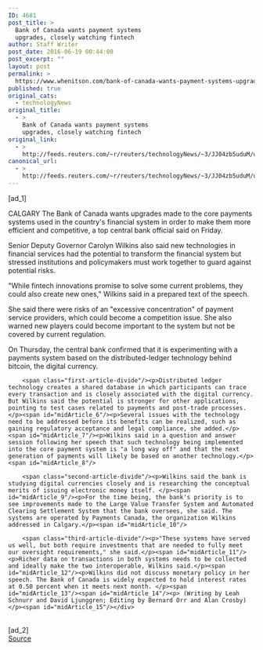 ```yaml
---
ID: 4681
post_title: >
  Bank of Canada wants payment systems
  upgrades, closely watching fintech
author: Staff Writer
post_date: 2016-06-19 00:44:08
post_excerpt: ""
layout: post
permalink: >
  https://www.whenitson.com/bank-of-canada-wants-payment-systems-upgrades-closely-watching-fintech/
published: true
original_cats:
  - technologyNews
original_title:
  - >
    Bank of Canada wants payment systems
    upgrades, closely watching fintech
original_link:
  - >
    http://feeds.reuters.com/~r/reuters/technologyNews/~3/JJ04zb5uduM/us-canada-cenbank-idUSKCN0Z325H
canonical_url:
  - >
    http://feeds.reuters.com/~r/reuters/technologyNews/~3/JJ04zb5uduM/us-canada-cenbank-idUSKCN0Z325H
---
```

 [ad_1]
<br><div id="articleText">
<span id="midArticle_start"/>

<span id="midArticle_0"/><span class="focusParagraph" readability="5"><p><span class="articleLocation">CALGARY</span> The Bank of Canada wants upgrades made to the core payments systems used in the country's financial system in order to make them more efficient and competitive, a top central bank official said on Friday.</p></span><span id="midArticle_1"/><p>Senior Deputy Governor Carolyn Wilkins also said new technologies in financial services had the potential to transform the financial system but stressed institutions and policymakers must work together to guard against potential risks.</p><span id="midArticle_2"/><p>"While fintech innovations promise to solve some current problems, they could also create new ones," Wilkins said in a prepared text of the speech.</p><span id="midArticle_3"/><p>She said there were risks of an "excessive concentration" of payment service providers, which could become a competition issue. She also warned new players could become important to the system but not be covered by current regulation.</p><span id="midArticle_4"/><p>On Thursday, the central bank confirmed that it is experimenting with a payments system based on the distributed-ledger technology behind bitcoin, the digital currency.</p><span id="midArticle_5"/>
        
        <span class="first-article-divide"/><p>Distributed ledger technology creates a shared database in which participants can trace every transaction and is closely associated with the digital currency. But Wilkins said the potential is stronger for other applications, pointing to test cases related to payments and post-trade processes.</p><span id="midArticle_6"/><p>Several issues with the technology need to be addressed before its benefits can be realized, such as gaining regulatory acceptance and legal compliance, she added.</p><span id="midArticle_7"/><p>Wilkins said in a question and answer session following her speech that such technology being implemented into the core payment system is "a long way off" and that the next generation of payments will likely be based on another technology.</p><span id="midArticle_8"/>
        
        <span class="second-article-divide"/><p>Wilkins said the bank is studying digital currencies closely and is researching the conceptual merits of issuing electronic money itself. </p><span id="midArticle_9"/><p>For the time being, the bank's priority is to see improvements made to the Large Value Transfer System and Automated Clearing Settlement System that the bank oversees, she said. The systems are operated by Payments Canada, the organization Wilkins addressed in Calgary.</p><span id="midArticle_10"/>
        
        <span class="third-article-divide"/><p>"These systems have served us well, but both require investments that are needed to fully meet our oversight requirements," she said.</p><span id="midArticle_11"/><p>Richer data on transactions in both systems needs to be collected and ideally make the two interoperable, Wilkins said.</p><span id="midArticle_12"/><p>Wilkins did not discuss monetary policy in her speech. The Bank of Canada is widely expected to hold interest rates at 0.50 percent when it meets next month. </p><span id="midArticle_13"/><span id="midArticle_14"/><p> (Writing by Leah Schnurr and David Ljunggren; Editing by Bernard Orr and Alan Crosby)</p><span id="midArticle_15"/></div>
<br>[ad_2]
<br><a href="http://feeds.reuters.com/~r/reuters/technologyNews/~3/JJ04zb5uduM/us-canada-cenbank-idUSKCN0Z325H">Source </a>